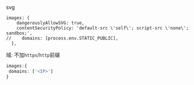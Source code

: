 svg

```
images: {  
    dangerouslyAllowSVG: true,  
    contentSecurityPolicy: 'default-src \'self\'; script-src \'none\'; sandbox;',
//    domains: [process.env.STATIC_PUBLIC],  
  },
```

域:
不加`https`/`http`前缀

```ts
images:{
 domains: ['<IP>']
}
```